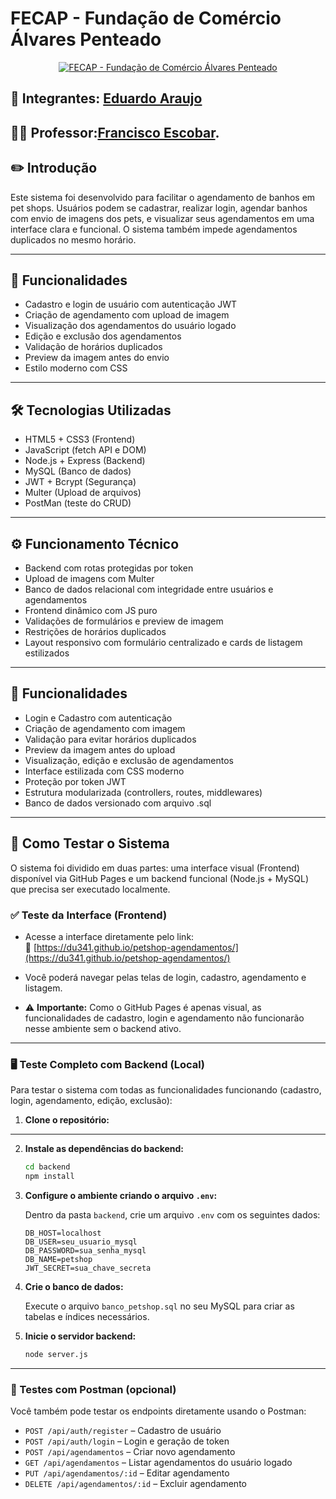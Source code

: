 # FECAP - Fundação de Comércio Álvares Penteado

<p align="center">
<a href= "https://www.fecap.br/"><img src="https://encrypted-tbn0.gstatic.com/images?q=tbn:ANd9GcRhZPrRa89Kma0ZZogxm0pi-tCn_TLKeHGVxywp-LXAFGR3B1DPouAJYHgKZGV0XTEf4AE&usqp=CAU" alt="FECAP - Fundação de Comércio Álvares Penteado" border="0"></a>
</p>




## 👥 Integrantes: <a href="https://www.linkedin.com/in/eduardo-araujo-33a1a2278/">Eduardo Araujo </a>


## 👨‍🏫 Professor:<a href="https://www.linkedin.com/in/francisco-escobar/">Francisco Escobar</a>.


## ✏️ Introdução

Este sistema foi desenvolvido para facilitar o agendamento de banhos em pet shops. Usuários podem se cadastrar, realizar login, agendar banhos com envio de imagens dos pets, e visualizar seus agendamentos em uma interface clara e funcional. O sistema também impede agendamentos duplicados no mesmo horário.

---


## 🚀 Funcionalidades

- Cadastro e login de usuário com autenticação JWT  
- Criação de agendamento com upload de imagem  
- Visualização dos agendamentos do usuário logado  
- Edição e exclusão dos agendamentos  
- Validação de horários duplicados  
- Preview da imagem antes do envio  
- Estilo moderno com CSS

---

## 🛠️ Tecnologias Utilizadas

- HTML5 + CSS3 (Frontend)  
- JavaScript (fetch API e DOM)  
- Node.js + Express (Backend)  
- MySQL (Banco de dados)  
- JWT + Bcrypt (Segurança)  
- Multer (Upload de arquivos)
- PostMan (teste do CRUD)


---

## ⚙️ Funcionamento Técnico

- Backend com rotas protegidas por token
- Upload de imagens com Multer
- Banco de dados relacional com integridade entre usuários e agendamentos
- Frontend dinâmico com JS puro
- Validações de formulários e preview de imagem
- Restrições de horários duplicados
- Layout responsivo com formulário centralizado e cards de listagem estilizados

---

## 🧩 Funcionalidades

- Login e Cadastro com autenticação  
- Criação de agendamento com imagem  
- Validação para evitar horários duplicados  
- Preview da imagem antes do upload  
- Visualização, edição e exclusão de agendamentos  
- Interface estilizada com CSS moderno  
- Proteção por token JWT  
- Estrutura modularizada (controllers, routes, middlewares)  
- Banco de dados versionado com arquivo .sql



---

## 🧪 Como Testar o Sistema

O sistema foi dividido em duas partes: uma interface visual (Frontend) disponível via GitHub Pages e um backend funcional (Node.js + MySQL) que precisa ser executado localmente.

### ✅ Teste da Interface (Frontend)

- Acesse a interface diretamente pelo link:  
  🔗 [https://du341.github.io/petshop-agendamentos/](https://du341.github.io/petshop-agendamentos/)

- Você poderá navegar pelas telas de login, cadastro, agendamento e listagem.

- ⚠️ **Importante:** Como o GitHub Pages é apenas visual, as funcionalidades de cadastro, login e agendamento não funcionarão nesse ambiente sem o backend ativo.

---

### 🖥️ Teste Completo com Backend (Local)

Para testar o sistema com todas as funcionalidades funcionando (cadastro, login, agendamento, edição, exclusão):

1. **Clone o repositório:**

---

2. **Instale as dependências do backend:**

   ```bash
   cd backend
   npm install
   ```

3. **Configure o ambiente criando o arquivo `.env`:**

   Dentro da pasta `backend`, crie um arquivo `.env` com os seguintes dados:

   ```
   DB_HOST=localhost
   DB_USER=seu_usuario_mysql
   DB_PASSWORD=sua_senha_mysql
   DB_NAME=petshop
   JWT_SECRET=sua_chave_secreta
   ```

4. **Crie o banco de dados:**

   Execute o arquivo `banco_petshop.sql` no seu MySQL para criar as tabelas e índices necessários.

5. **Inicie o servidor backend:**

   ```bash
   node server.js
   ```

---

### 🧪 Testes com Postman (opcional)

Você também pode testar os endpoints diretamente usando o Postman:

- `POST /api/auth/register` – Cadastro de usuário  
- `POST /api/auth/login` – Login e geração de token  
- `POST /api/agendamentos` – Criar novo agendamento  
- `GET /api/agendamentos` – Listar agendamentos do usuário logado  
- `PUT /api/agendamentos/:id` – Editar agendamento  
- `DELETE /api/agendamentos/:id` – Excluir agendamento



